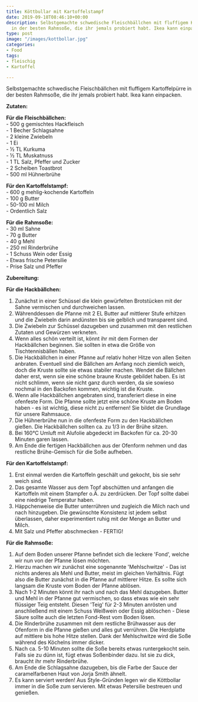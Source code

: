 ```yaml
---
title: Köttbullar mit Kartoffelstampf
date: 2019-09-18T08:46:10+00:00
description: Selbstgemachte schwedische Fleischbällchen mit fluffigem Kartoffelpürre
  in der besten Rahmsoße, die ihr jemals probiert habt. Ikea kann einpacken.
type: post
image: "/images/kottbollar.jpg"
categories:
- Food
tags:
- fleischig
- Kartoffel

---
```

Selbstgemachte schwedische Fleischbällchen mit fluffigem Kartoffelpürre in der besten Rahmsoße, die ihr jemals probiert habt. Ikea kann einpacken.

**Zutaten:**

**Für die Fleischbällchen:**  
\- 500 g gemischtes Hackfleisch  
\- 1 Becher Schlagsahne  
\- 2 kleine Zwiebeln  
\- 1 Ei  
\- ½ TL Kurkuma  
\- ½ TL Muskatnuss  
\- 1 TL Salz, Pfeffer und Zucker  
\- 2 Scheiben Toastbrot  
\- 500 ml Hühnerbrühe

**Für den Kartoffelstampf:**  
\- 600 g mehlig-kochende Kartoffeln  
\- 100 g Butter  
\- 50-100 ml Milch  
\- Ordentlich Salz

**Für die Rahmsoße:**  
\- 30 ml Sahne  
\- 70 g Butter  
\- 40 g Mehl  
\- 250 ml Rinderbrühe  
\- 1 Schuss Wein oder Essig  
\- Etwas frische Petersilie  
\- Prise Salz und Pfeffer

**Zubereitung:**

**Für die Hackbällchen:**

1. Zunächst in einer Schüssel die klein gewürfelten Brotstücken mit der Sahne vermischen und durchweichen lassen.
2. Währenddessen die Pfanne mit 2 EL Butter auf mittlerer Stufe erhitzen und die Zwiebeln darin andünsten bis sie gelblich und transparent sind.
3. Die Zwiebeln zur Schüssel dazugeben und zusammen mit den restlichen Zutaten und Gewürzen verkneten.
4. Wenn alles schön verteilt ist, könnt ihr mit dem Formen der Hackbällchen beginnen. Sie sollten in etwa die Größe von Tischtennisbällen haben.
5. Die Hackbällchen in einer Pfanne auf relativ hoher Hitze von allen Seiten anbraten. Eventuell sind die Bällchen am Anfang noch ziemlich weich, doch die Kruste sollte sie etwas stabiler machen. Wendet die Bällchen daher erst, wenn sie eine schöne braune Kruste gebildet haben. Es ist nicht schlimm, wenn sie nicht ganz durch werden, da sie sowieso nochmal in den Backofen kommen, wichtig ist die Kruste.
6. Wenn alle Hackbällchen angebraten sind, transferiert diese in eine ofenfeste Form. Die Pfanne sollte jetzt eine schöne Kruste am Boden haben - es ist wichtig, diese nicht zu entfernen! Sie bildet die Grundlage für unsere Rahmsauce.
7. Die Hühnerbrühe nun in die ofenfeste Form zu den Hackbällchen gießen. Die Hackbällchen sollten ca. zu 1/3 in der Brühe sitzen.
8. Bei 160°C Umluft mit Alufolie abgedeckt im Backofen für ca. 20-30 Minuten garen lassen.
9. Am Ende die fertigen Hackbällchen aus der Ofenform nehmen und das restliche Brühe-Gemisch für die Soße aufheben.

**Für den Kartoffelstampf:**

1. Erst einmal werden die Kartoffeln geschält und gekocht, bis sie sehr weich sind.
2. Das gesamte Wasser aus dem Topf abschütten und anfangen die Kartoffeln mit einem Stampfer o.Ä. zu zerdrücken. Der Topf sollte dabei eine niedrige Temperatur haben.
3. Häppchenweise die Butter unterrühren und zugleich die Milch nach und nach hinzugeben. Die gewünschte Konsistenz ist jedem selbst überlassen, daher experimentiert ruhig mit der Menge an Butter und Milch.
4. Mit Salz und Pfeffer abschmecken - FERTIG!

**Für die Rahmsoße:**

1. Auf dem Boden unserer Pfanne befindet sich die leckere 'Fond', welche wir nun von der Pfanne lösen möchten.
2. Hierzu machen wir zunächst eine sogenannte 'Mehlschwitze' - Das ist nichts anderes als Mehl und Butter, meist im gleichen Verhältnis. Fügt also die Butter zunächst in die Pfanne auf mittlerer Hitze. Es sollte sich langsam die Kruste vom Boden der Pfanne ablösen.
3. Nach 1-2 Minuten könnt ihr nach und nach das Mehl dazugeben. Butter und Mehl in der Pfanne gut vermischen, so dass etwas wie ein sehr flüssiger Teig entsteht. Diesen 'Teig' für 2-3 Minuten anrösten und anschließend mit einem Schuss Weißwein oder Essig ablöschen - Diese Säure sollte auch die letzten Fond-Rest vom Boden lösen.
4. Die Rinderbrühe zusammen mit dem restliche Brühwasser aus der Ofenform in die Pfanne gießen und alles gut verrühren. Die Herdplatte auf mittlere bis hohe Hitze stellen. Dank der Mehlschwitze wird die Soße während des Köchelns immer dicker.
5. Nach ca. 5-10 Minuten sollte die Soße bereits etwas runtergekocht sein. Falls sie zu dünn ist, fügt etwas Soßenbinder dazu. Ist sie zu dick, braucht ihr mehr Rinderbrühe.
6. Am Ende die Schlagsahne dazugeben, bis die Farbe der Sauce der caramelfarbenen Haut von Jorja Smith ähnelt.
7. Es kann serviert werden! Aus Style-Gründen legen wir die Köttbollar immer in die Soße zum servieren. Mit etwas Petersilie bestreuen und genießen.